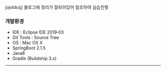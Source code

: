 jojoldu님 블로그에 정리가 잘되어있어 참조하여 실습진행


### 개발환경
- IDE : Eclipse IDE 2019‑03
- Git Tools : Source Tree
- OS : Mac OS X
- SpringBoot 2.1.5
- Java8
- Gradle (Buildship 3.x)

----- 

